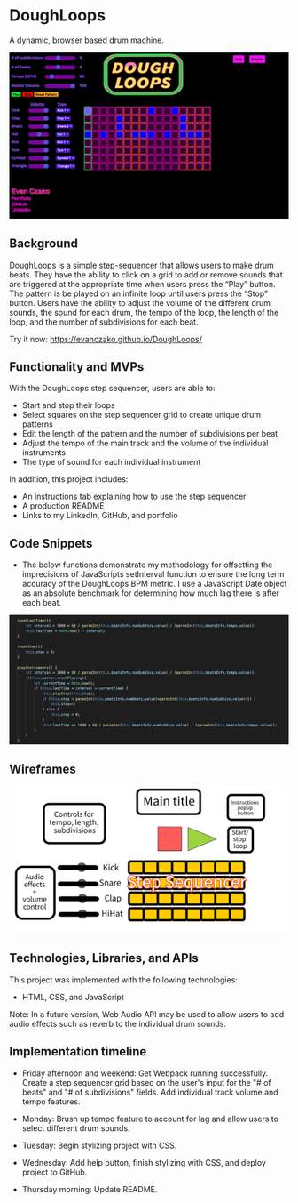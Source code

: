 # DoughLoops

A dynamic, browser based drum machine.

![image info](./src/art/DoughLoopsScreenShot.png)

## Background

DoughLoops is a simple step-sequencer that allows users to make drum beats. They have the ability to click on a grid to add or remove sounds that are triggered at the appropriate time when users press the “Play” button. The pattern is be played on an infinite loop until users press the “Stop” button. Users have the ability to adjust the volume of the different drum sounds, the sound for each drum, the tempo of the loop, the length of the loop, and the number of subdivisions for each beat.

Try it now: https://evanczako.github.io/DoughLoops/

## Functionality and MVPs

With the DoughLoops step sequencer, users are able to:

 - Start and stop their loops
 - Select squares on the step sequencer grid to create unique drum patterns
 - Edit the length of the pattern and the number of subdivisions per beat
 - Adjust the tempo of the main track and the volume of the individual instruments
 - The type of sound for each individual instrument

 In addition, this project includes:

 - An instructions tab explaining how to use the step sequencer
 - A production README
 - Links to my LinkedIn, GitHub, and portfolio

## Code Snippets

 - The below functions demonstrate my methodology for offsetting the imprecisions of JavaScripts setInterval function to ensure the long term accuracy of the DoughLoops BPM metric. I use a JavaScript Date object as an absolute benchmark for determining how much lag there is after each beat.

![image info](./src/art/CodeSnippet1.png)

## Wireframes

![image info](./Wireframes/wireframe.png)

## Technologies, Libraries, and APIs

This project was implemented with the following technologies:
 
 - HTML, CSS, and JavaScript

Note: In a future version, Web Audio API may be used to allow users to add audio effects such as reverb to the individual drum sounds.

## Implementation timeline

- Friday afternoon and weekend: Get Webpack running successfully. Create a step sequencer grid based on the user's input for the "# of beats" and "# of subdivisions" fields. Add individual track volume and tempo features.

- Monday: Brush up tempo feature to account for lag and allow users to select different drum sounds.

- Tuesday: Begin stylizing project with CSS.

- Wednesday: Add help button, finish stylizing with CSS, and deploy project to GitHub.

- Thursday morning: Update README. 
